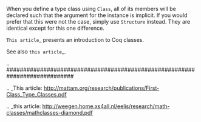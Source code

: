 When you define a type class using ``Class``, all of its members will be declared such that the argument for the instance is implicit.  If you would prefer that this were not the case, simply use ``Structure`` instead.  They are identical except for this one difference.

`This article`_ presents an introduction to Coq classes.

See also `this article`_.

.. ############################################################################

.. _This article: http://mattam.org/research/publications/First-Class_Type_Classes.pdf

.. _this article: http://weegen.home.xs4all.nl/eelis/research/math-classes/mathclasses-diamond.pdf

